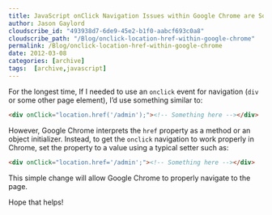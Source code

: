 ```yaml
---
title: JavaScript onClick Navigation Issues within Google Chrome are Solved
author: Jason Gaylord
cloudscribe_id: "493938d7-6de9-45e2-b1f0-aabcf693c0a8"
cloudscribe_path: "/Blog/onclick-location-href-within-google-chrome"
permalink: /Blog/onclick-location-href-within-google-chrome
date: 2012-03-08
categories: [archive]
tags:  [archive,javascript]
---
```


For the longest time, If I needed to use an `onclick` event for navigation (`div` or some other page element), I’d use something similar to:

```html
<div onClick="location.href('/admin');"><!-- Something here --></div>
```

However, Google Chrome interprets the `href` property as a method or an object initializer. Instead, to get the `onclick` navigation to work properly in Chrome, set the property to a value using a typical setter such as:

```html
<div onClick="location.href='/admin';"><!-- Something here --></div>
```

This simple change will allow Google Chrome to properly navigate to the page.

Hope that helps!